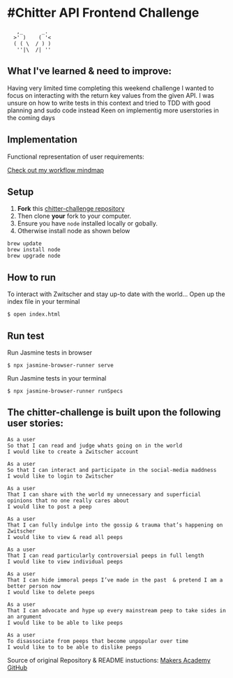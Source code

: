 # #Chitter API Frontend Challenge

```
   ,_      _.
  >' )    ( '<
  ( ( \  / ) )
   ''|\  /| ''
```

## What I've learned & need to improve:

Having very limited time completing this weekend challenge I wanted to focus on interacting with the return key values from the given API.
I was unsure on how to write tests in this context and tried to TDD with good planning and sudo code instead
Keen on implementig more userstories in the coming days

## Implementation

Functional representation of user requirements:

[Check out my workflow mindmap](https://github.com/CorinneBosch/frontend-api-challenge/main/public/images/mindmap.png)

## Setup

1. **Fork** this [chitter-challenge repository](https://github.com/CorinneBosch/frontend-api-challenge/tree/main)
2. Then clone **your** fork to your computer.
3. Ensure you have `node` installed locally or gobally.
4. Otherwise install node as shown below

```
brew update
brew install node
brew upgrade node
```

## How to run

To interact with Zwitscher and stay up-to date with the world...
Open up the index file in your terminal

```
$ open index.html
```

## Run test

Run Jasmine tests in browser

```
$ npx jasmine-browser-runner serve
```

Run Jasmine tests in your terminal

```
$ npx jasmine-browser-runner runSpecs
```

## The chitter-challenge is built upon the following user stories:

```
As a user
So that I can read and judge whats going on in the world
I would like to create a Zwitscher account

As a user
So that I can interact and participate in the social-media maddness
I would like to login to Zwitscher

As a user
That I can share with the world my unnecessary and superficial opinions that no one really cares about
I would like to post a peep

As a user
That I can fully indulge into the gossip & trauma that’s happening on Zwitscher
I would like to view & read all peeps

As a user
That I can read particularly controversial peeps in full length
I would like to view individual peeps

As a user
That I can hide immoral peeps I’ve made in the past  & pretend I am a better person now
I would like to delete peeps

As a user
That I can advocate and hype up every mainstream peep to take sides in an argument
I would like to be able to like peeps

As a user
To disassociate from peeps that become unpopular over time
I would like to to be able to dislike peeps
```

Source of original Repository & README instuctions: [Makers Academy GitHub](https://github.com/makersacademy/frontend-api-challenge)
